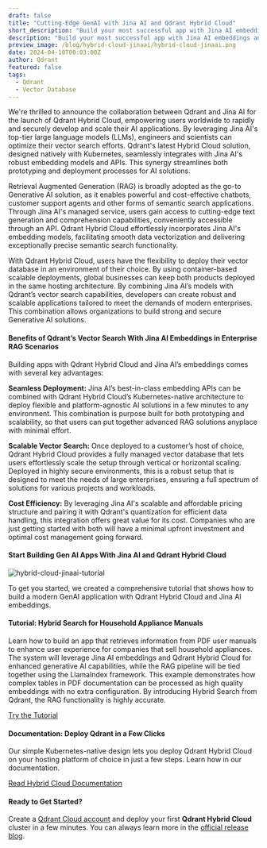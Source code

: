 ```yaml
---
draft: false
title: "Cutting-Edge GenAI with Jina AI and Qdrant Hybrid Cloud"
short_description: "Build your most successful app with Jina AI embeddings and on Qdrant Hybrid Cloud." 
description: "Build your most successful app with Jina AI embeddings and on Qdrant Hybrid Cloud."
preview_image: /blog/hybrid-cloud-jinaai/hybrid-cloud-jinaai.png
date: 2024-04-10T00:03:00Z
author: Qdrant
featured: false
tags:
  - Qdrant
  - Vector Database
---
```


We're thrilled to announce the collaboration between Qdrant and Jina AI for the launch of Qdrant Hybrid Cloud, empowering users worldwide to rapidly and securely develop and scale their AI applications. By leveraging Jina AI's top-tier large language models (LLMs), engineers and scientists can optimize their vector search efforts. Qdrant's latest Hybrid Cloud solution, designed natively with Kubernetes, seamlessly integrates with Jina AI's robust embedding models and APIs. This synergy streamlines both prototyping and deployment processes for AI solutions.

Retrieval Augmented Generation (RAG) is broadly adopted as the go-to Generative AI solution, as it enables powerful and cost-effective chatbots, customer support agents and other forms of semantic search applications. Through Jina AI's managed service, users gain access to cutting-edge text generation and comprehension capabilities, conveniently accessible through an API. Qdrant Hybrid Cloud effortlessly incorporates Jina AI's embedding models, facilitating smooth data vectorization and delivering exceptionally precise semantic search functionality.

With Qdrant Hybrid Cloud, users have the flexibility to deploy their vector database in an environment of their choice. By using container-based scalable deployments, global businesses can keep both products deployed in the same hosting architecture. By combining Jina AI’s models with Qdrant’s vector search capabilities, developers can create robust and scalable applications tailored to meet the demands of modern enterprises. This combination allows organizations to build strong and secure Generative AI solutions.

#### Benefits of Qdrant’s Vector Search With Jina AI Embeddings in Enterprise RAG Scenarios

Building apps with Qdrant Hybrid Cloud and Jina AI’s embeddings comes with several key advantages:

**Seamless Deployment:** Jina AI’s best-in-class embedding APIs can be combined with Qdrant Hybrid Cloud’s Kubernetes-native architecture to deploy flexible and platform-agnostic AI solutions in a few minutes to any environment. This combination is purpose built for both prototyping and scalability, so that users can put together advanced RAG solutions anyplace with minimal effort.

**Scalable Vector Search:** Once deployed to a customer’s host of choice, Qdrant Hybrid Cloud provides a fully managed vector database that lets users effortlessly scale the setup through vertical or horizontal scaling. Deployed in highly secure environments, this is a robust setup that is designed to meet the needs of large enterprises, ensuring a full spectrum of solutions for various projects and workloads.

**Cost Efficiency:** By leveraging Jina AI's scalable and affordable pricing structure and pairing it with Qdrant's quantization for efficient data handling, this integration offers great value for its cost. Companies who are just getting started with both will have a minimal upfront investment and optimal cost management going forward.

#### Start Building Gen AI Apps With Jina AI and Qdrant Hybrid Cloud

![hybrid-cloud-jinaai-tutorial](/blog/hybrid-cloud-jinaai/hybrid-cloud-jinaai-tutorial.png)

To get you started, we created a comprehensive tutorial that shows how to build a modern GenAI application with Qdrant Hybrid Cloud and Jina AI embeddings.

#### Tutorial: Hybrid Search for Household Appliance Manuals

Learn how to build an app that retrieves information from PDF user manuals to enhance user experience for companies that sell household appliances. The system will leverage Jina AI embeddings and Qdrant Hybrid Cloud for enhanced generative AI capabilities, while the RAG pipeline will be tied together using the LlamaIndex framework. This example demonstrates how complex tables in PDF documentation can be processed as high quality embeddings with no extra configuration. By introducing Hybrid Search from Qdrant, the RAG functionality is highly accurate.

[Try the Tutorial](/documentation/tutorials/hybrid-search-llamaindex-jinaai/)

#### Documentation: Deploy Qdrant in a Few Clicks

Our simple Kubernetes-native design lets you deploy Qdrant Hybrid Cloud on your hosting platform of choice in just a few steps. Learn how in our documentation.

[Read Hybrid Cloud Documentation](/documentation/hybrid-cloud/)

#### Ready to Get Started?

Create a [Qdrant Cloud account](https://cloud.qdrant.io/login) and deploy your first **Qdrant Hybrid Cloud** cluster in a few minutes. You can always learn more in the [official release blog](/blog/hybrid-cloud/). 